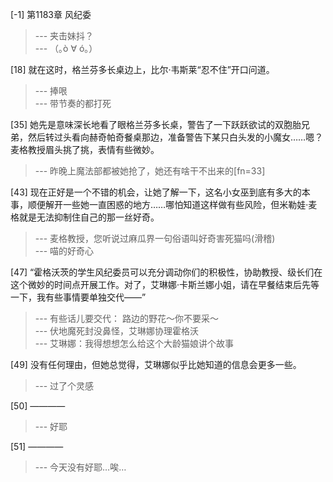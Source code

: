 
[-1] 第1183章 风纪委
>--- 夹击妹抖？<br>
>--- （｡ò ∀ ó｡）<br>

[18] 就在这时，格兰芬多长桌边上，比尔·韦斯莱“忍不住”开口问道。
>--- 捧哏<br>
>--- 带节奏的都打死<br>

[35] 她先是意味深长地看了眼格兰芬多长桌，警告了一下跃跃欲试的双胞胎兄弟，然后转过头看向赫奇帕奇餐桌那边，准备警告下某只白头发的小魔女……嗯？麦格教授眉头挑了挑，表情有些微妙。
>--- 昨晚上魔法部都被她抢了，她还有啥干不出来的[fn=33]<br>

[43] 现在正好是一个不错的机会，让她了解一下，这名小女巫到底有多大的本事，顺便解开一些她一直困惑的地方……哪怕知道这样做有些风险，但米勒娃·麦格就是无法抑制住自己的那一丝好奇。
>--- 麦格教授，您听说过麻瓜界一句俗语叫好奇害死猫吗(滑稽)<br>
>--- 喵的好奇心<br>

[47] “霍格沃茨的学生风纪委员可以充分调动你们的积极性，协助教授、级长们在这个微妙的时间点开展工作。对了，艾琳娜·卡斯兰娜小姐，请在早餐结束后先等一下，我有些事情要单独交代——”
>--- 有些话儿要交代：
路边的野花～你不要采～<br>
>--- 伏地魔死封没鼻怪，艾琳娜协理霍格沃<br>
>--- 艾琳娜：我得想想怎么给这个大龄猫娘讲个故事<br>

[49] 没有任何理由，但她总觉得，艾琳娜似乎比她知道的信息会更多一些。
>--- 过了个灵感<br>

[50] ————
>--- 好耶<br>

[51] ————
>--- 今天没有好耶…唉…<br>
